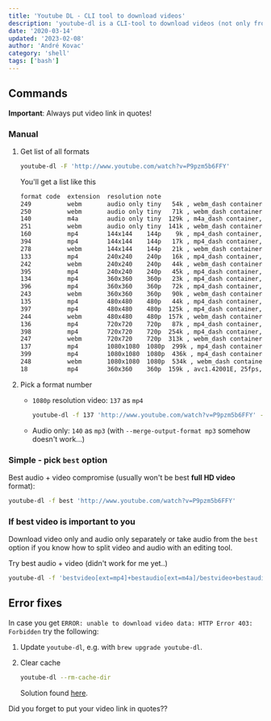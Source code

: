 ```yaml
---
title: 'Youtube DL - CLI tool to download videos'
description: 'youtube-dl is a CLI-tool to download videos (not only from YouTube). Some usage examples of how to run the youtube-dl command'
date: '2020-03-14'
updated: '2023-02-08'
author: 'André Kovac'
category: 'shell'
tags: ['bash']
---
```


## Commands

**Important**: Always put video link in quotes!

### Manual

1. Get list of all formats

	```bash
	youtube-dl -F 'http://www.youtube.com/watch?v=P9pzm5b6FFY'
	```

	You'll get a list like this

	```bash
	format code  extension  resolution note
	249          webm       audio only tiny   54k , webm_dash container, opus @ 54k (48000Hz), 1.57MiB
	250          webm       audio only tiny   71k , webm_dash container, opus @ 71k (48000Hz), 2.08MiB
	140          m4a        audio only tiny  129k , m4a_dash container, mp4a.40.2@129k (44100Hz), 3.74MiB
	251          webm       audio only tiny  141k , webm_dash container, opus @141k (48000Hz), 4.10MiB
	160          mp4        144x144    144p    9k , mp4_dash container, avc1.4d400b@   9k, 25fps, video only, 279.17KiB
	394          mp4        144x144    144p   17k , mp4_dash container, av01.0.00M.08@  17k, 25fps, video only, 529.11KiB
	278          webm       144x144    144p   21k , webm_dash container, vp9@  21k, 25fps, video only, 638.02KiB
	133          mp4        240x240    240p   16k , mp4_dash container, avc1.4d400c@  16k, 25fps, video only, 481.49KiB
	242          webm       240x240    240p   44k , webm_dash container, vp9@  44k, 25fps, video only, 1.27MiB
	395          mp4        240x240    240p   45k , mp4_dash container, av01.0.00M.08@  45k, 25fps, video only, 1.32MiB
	134          mp4        360x360    360p   23k , mp4_dash container, avc1.4d4015@  23k, 25fps, video only, 702.77KiB
	396          mp4        360x360    360p   72k , mp4_dash container, av01.0.00M.08@  72k, 25fps, video only, 2.10MiB
	243          webm       360x360    360p   90k , webm_dash container, vp9@  90k, 25fps, video only, 2.61MiB
	135          mp4        480x480    480p   44k , mp4_dash container, avc1.4d401e@  44k, 25fps, video only, 1.29MiB
	397          mp4        480x480    480p  125k , mp4_dash container, av01.0.01M.08@ 125k, 25fps, video only, 3.61MiB
	244          webm       480x480    480p  157k , webm_dash container, vp9@ 157k, 25fps, video only, 4.54MiB
	136          mp4        720x720    720p   87k , mp4_dash container, avc1.4d401f@  87k, 25fps, video only, 2.53MiB
	398          mp4        720x720    720p  254k , mp4_dash container, av01.0.04M.08@ 254k, 25fps, video only, 7.34MiB
	247          webm       720x720    720p  313k , webm_dash container, vp9@ 313k, 25fps, video only, 9.05MiB
	137          mp4        1080x1080  1080p  299k , mp4_dash container, avc1.640020@ 299k, 25fps, video only, 8.65MiB
	399          mp4        1080x1080  1080p  436k , mp4_dash container, av01.0.08M.08@ 436k, 25fps, video only, 12.60MiB
	248          webm       1080x1080  1080p  534k , webm_dash container, vp9@ 534k, 25fps, video only, 15.42MiB
	18           mp4        360x360    360p  159k , avc1.42001E, 25fps, mp4a.40.2 (44100Hz), 4.60MiB (best)
	```

2. Pick a format number
   
   - `1080p` resolution video: `137` as `mp4`

		```bash
		youtube-dl -f 137 'http://www.youtube.com/watch?v=P9pzm5b6FFY' --merge-output-format mp4
		```
	
	- Audio only: `140` as `mp3` (with `--merge-output-format mp3` somehow doesn't work...)

### Simple - pick `best` option

Best audio + video compromise (usually won't be best **full HD video** format):

```bash
youtube-dl -f best 'http://www.youtube.com/watch?v=P9pzm5b6FFY'
```

### If best video is important to you

Download video only and audio only separately or take audio from the `best` option if you know how to split video and audio with an editing tool.

Try best audio + video (didn't work for me yet..)

```bash
youtube-dl -f 'bestvideo[ext=mp4]+bestaudio[ext=m4a]/bestvideo+bestaudio' --merge-output-format mp4 'http://www.youtube.com/watch?v=P9pzm5b6FFY'
```

## Error fixes

In case you get `ERROR: unable to download video data: HTTP Error 403: Forbidden` try the following:

1. Update `youtube-dl`, e.g. with `brew upgrade youtube-dl`.

2. Clear cache

	```bash
	youtube-dl --rm-cache-dir
	```

	Solution found [here](https://www.ostechnix.com/fix-unable-to-download-video-data-http-error-403-forbidden-error/).

Did you forget to put your video link in quotes??